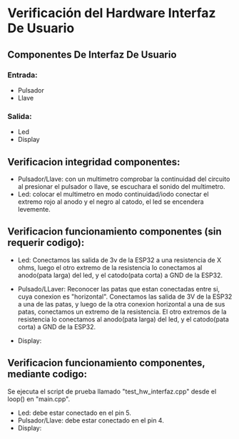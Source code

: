 # Verificación del Hardware Interfaz De Usuario

## Componentes De Interfaz De Usuario
### Entrada:
* Pulsador
* Llave
### Salida:
* Led
* Display

## Verificacion integridad componentes:
* Pulsador/Llave: con un multimetro comprobar la continuidad del circuito al presionar el pulsador o llave, se escuchara el sonido del multimetro.
* Led: colocar el multimetro en modo continuidad/iodo conectar el extremo rojo al anodo y el negro al catodo, el led se encendera levemente.

## Verificacion funcionamiento componentes (sin requerir codigo):
* Led: Conectamos las salida de 3v de la ESP32 a una resistencia de X ohms, luego el otro extremo de la resistencia lo conectamos al anodo(pata larga) del led, y el catodo(pata corta) a GND de la ESP32.

* Pulsado/LLaver: Reconocer las patas que estan conectadas entre si, cuya conexion es "horizontal". Conectamos las salida de 3V de la ESP32 a una de las patas, y luego de la otra conexion horizontal a una de sus patas, conectamos un extremo de la resistencia. El otro extremos de la resistencia lo conectamos al anodo(pata larga) del led, y el catodo(pata corta) a GND de la ESP32.

* Display: 

## Verificacion funcionamiento componentes, mediante codigo:
Se ejecuta el script de prueba llamado "test_hw_interfaz.cpp" desde el loop() en "main.cpp".

* Led: debe estar conectado en el pin 5.
* Pulsador/Llave: debe estar conectado en el pin 4.
* Display: 